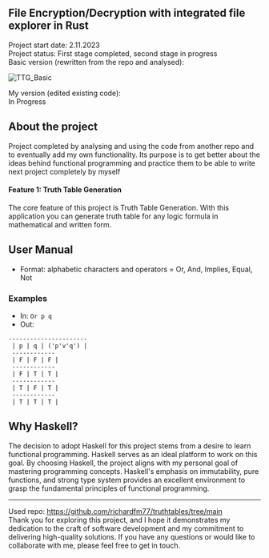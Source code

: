 ## File Encryption/Decryption with integrated file explorer in Rust
Project start date: 2.11.2023 <br>
Project status: First stage completed, second stage in progress <br>
Basic version (rewritten from the repo and analysed):

![TTG_Basic](https://github.com/WiktorB2004/truth_table_generator-Haskell/assets/62223421/102a5d8e-1bd9-4b5f-8a18-9da7623f4332)

My version (edited existing code): <br>
In Progress

## About the project
Project completed by analysing and using the code from another repo and to eventually add my own functionality.
Its purpose is to get better about the ideas behind functional programming and practice them to be able to write next project completely by myself 
#### Feature 1: Truth Table Generation
The core feature of this project is Truth Table Generation. With this application you can generate truth table for any logic formula in mathematical and written form.

## User Manual
- Format: alphabetic characters and operators = Or, And, Implies, Equal, Not
### Examples
- In: `Or p q`
- Out:
```
----------------------
 | p | q | ('p'v'q') |
 ------------
 | F | F | F |
 ------------
 | F | T | T |
 ------------
 | T | F | T |
 ------------
 | T | T | T |
```



## Why Haskell?
The decision to adopt Haskell for this project stems from a desire to learn functional programming. Haskell serves as an ideal platform to work on this goal.
By choosing Haskell, the project aligns with my personal goal of mastering programming concepts. Haskell's emphasis on immutability, pure functions, and strong type system provides an excellent environment to grasp the fundamental principles of functional programming.

- - - -
Used repo: https://github.com/richardfm77/truthtables/tree/main <br>
Thank you for exploring this project, and I hope it demonstrates my dedication to the craft of software development and my commitment to delivering high-quality solutions. If you have any questions or would like to collaborate with me, please feel free to get in touch.
